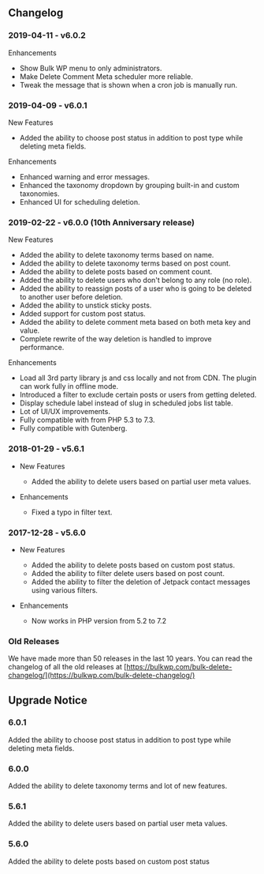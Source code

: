 ## Changelog ##

### 2019-04-11 - v6.0.2 ###

Enhancements

- Show Bulk WP menu to only administrators.
- Make Delete Comment Meta scheduler more reliable.
- Tweak the message that is shown when a cron job is manually run.

### 2019-04-09 - v6.0.1 ###

New Features

- Added the ability to choose post status in addition to post type while deleting meta fields.

Enhancements

- Enhanced warning and error messages.
- Enhanced the taxonomy dropdown by grouping built-in and custom taxonomies.
- Enhanced UI for scheduling deletion.

### 2019-02-22 - v6.0.0 (10th Anniversary release) ###

New Features

- Added the ability to delete taxonomy terms based on name.
- Added the ability to delete taxonomy terms based on post count.
- Added the ability to delete posts based on comment count.
- Added the ability to delete users who don't belong to any role (no role).
- Added the ability to reassign posts of a user who is going to be deleted to another user before deletion.
- Added the ability to unstick sticky posts.
- Added support for custom post status.
- Added the ability to delete comment meta based on both meta key and value.
- Complete rewrite of the way deletion is handled to improve performance.

Enhancements

- Load all 3rd party library js and css locally and not from CDN. The plugin can work fully in offline mode.
- Introduced a filter to exclude certain posts or users from getting deleted.
- Display schedule label instead of slug in scheduled jobs list table.
- Lot of UI/UX improvements.
- Fully compatible with from PHP 5.3 to 7.3.
- Fully compatible with Gutenberg.

### 2018-01-29 - v5.6.1 ###

- New Features
	- Added the ability to delete users based on partial user meta values.

- Enhancements
	- Fixed a typo in filter text.

### 2017-12-28 - v5.6.0 ###

- New Features
	- Added the ability to delete posts based on custom post status.
	- Added the ability to filter delete users based on post count.
	- Added the ability to filter the deletion of Jetpack contact messages using various filters.

- Enhancements
	- Now works in PHP version from 5.2 to 7.2

### Old Releases ###

We have made more than 50 releases in the last 10 years. You can read the changelog of all the old releases at [https://bulkwp.com/bulk-delete-changelog/](https://bulkwp.com/bulk-delete-changelog/)

## Upgrade Notice ##

### 6.0.1 ###
Added the ability to choose post status in addition to post type while deleting meta fields.

### 6.0.0 ###
Added the ability to delete taxonomy terms and lot of new features.

### 5.6.1 ###
Added the ability to delete users based on partial user meta values.

### 5.6.0 ###
Added the ability to delete posts based on custom post status
